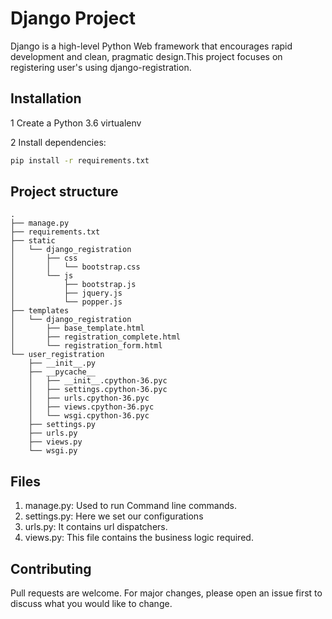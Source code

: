 # Django Project

Django is a high-level Python Web framework that encourages rapid development and clean, pragmatic design.This project focuses on registering user's using django-registration.

## Installation
1 Create a Python 3.6 virtualenv

2 Install dependencies:

```bash
pip install -r requirements.txt 
```

## Project structure

```
.
├── manage.py
├── requirements.txt
├── static
│   └── django_registration
│       ├── css
│       │   └── bootstrap.css
│       └── js
│           ├── bootstrap.js
│           ├── jquery.js
│           └── popper.js
├── templates
│   └── django_registration
│       ├── base_template.html
│       ├── registration_complete.html
│       └── registration_form.html
└── user_registration
    ├── __init__.py
    ├── __pycache__
    │   ├── __init__.cpython-36.pyc
    │   ├── settings.cpython-36.pyc
    │   ├── urls.cpython-36.pyc
    │   ├── views.cpython-36.pyc
    │   └── wsgi.cpython-36.pyc
    ├── settings.py
    ├── urls.py
    ├── views.py
    └── wsgi.py

```
## Files  
 1. manage.py: Used to run Command line commands.  
2. settings.py: Here we set our configurations  
3. urls.py: It contains url dispatchers.  
4. views.py: This file contains the business logic required.

## Contributing
Pull requests are welcome. For major changes, please open an issue first to discuss what you would like to change.
